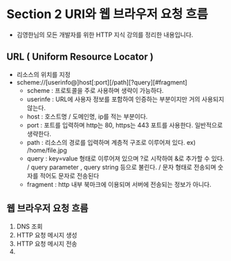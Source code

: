 # Section 2 URI와 웹 브라우저 요청 흐름
* 김영한님의 모든 개발자를 위한 HTTP 지식 강의를 정리한 내용입니다.

## URL ( Uniform Resource Locator )
* 리소스의 위치를 지정
* scheme://[userinfo@]host[:port][/path][?query][#fragment]
  * scheme : 프로토콜을 주로 사용하며 생략이 가능하다.
  * userinfe : URL에 사용자 정보를 포함하여 인증하는 부분이지만 거의 사용되지 않는다.
  * host : 호스트명 / 도메인명, ip를 적는 부분이다.
  * port : 포트를 입력하며 http는 80, https는 443 포트를 사용한다. 일반적으로 생략한다.
  * path : 리소스의 경로를 입력하며 계층적 구조로 이루어져 있다. ex) /home/file.jpg
  * query : key=value 형태로 이루어져 있으며 ?로 시작하여 &로 추가할 수 있다. / query parameter , query string 등으로 불린다. / 문자 형태로 전송되며 숫자를 적어도 문자로 전송된다
  * fragment : http 내부 북마크에 이용되며 서버에 전송되는 정보가 아니다.

## 웹 브라우저 요청 흐름
1. DNS 조회 
2. HTTP 요청 메시지 생성
3. HTTP 요청 메시지 전송
4. 

